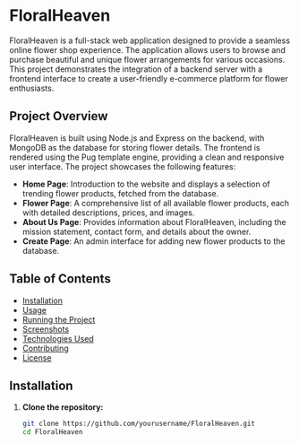 # FloralHeaven

FloralHeaven is a full-stack web application designed to provide a seamless online flower shop experience. The application allows users to browse and purchase beautiful and unique flower arrangements for various occasions. This project demonstrates the integration of a backend server with a frontend interface to create a user-friendly e-commerce platform for flower enthusiasts.

## Project Overview

FloralHeaven is built using Node.js and Express on the backend, with MongoDB as the database for storing flower details. The frontend is rendered using the Pug template engine, providing a clean and responsive user interface. The project showcases the following features:

- **Home Page**: Introduction to the website and displays a selection of trending flower products, fetched from the database.
- **Flower Page**: A comprehensive list of all available flower products, each with detailed descriptions, prices, and images.
- **About Us Page**: Provides information about FloralHeaven, including the mission statement, contact form, and details about the owner.
- **Create Page**: An admin interface for adding new flower products to the database.

## Table of Contents

- [Installation](#installation)
- [Usage](#usage)
- [Running the Project](#running-the-project)
- [Screenshots](#screenshots)
- [Technologies Used](#technologies-used)
- [Contributing](#contributing)
- [License](#license)

## Installation

1. **Clone the repository:**
   ```bash
   git clone https://github.com/yourusername/FloralHeaven.git
   cd FloralHeaven
